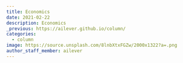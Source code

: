 ```yaml
---
title: Economics
date: 2021-02-22
description: Economics 
_previous: https://ailever.github.io/column/
categories:
  - column
image: https://source.unsplash.com/8lnbXtxFGZw/2000x1322?a=.png
author_staff_member: ailever
---
```



